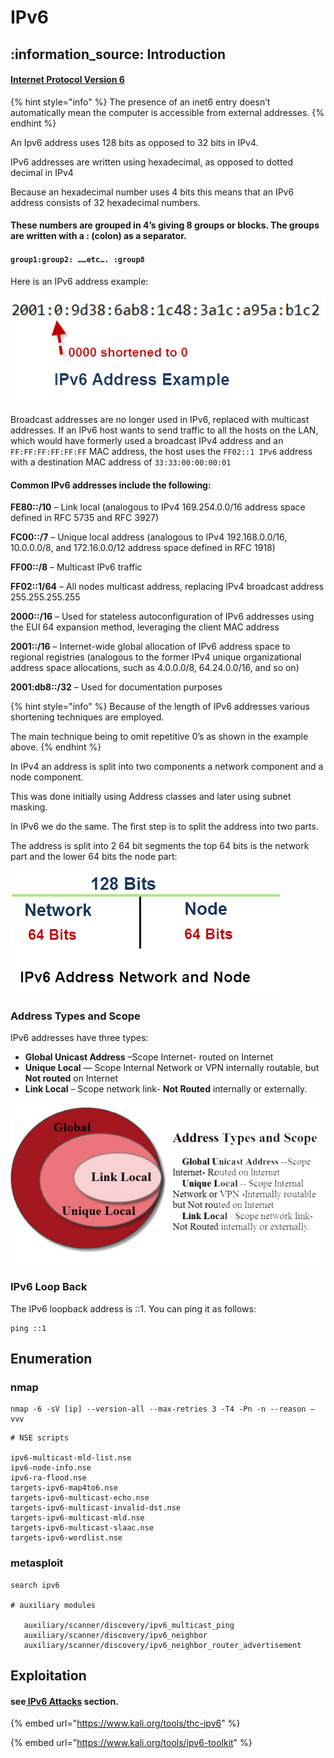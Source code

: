 # IPv6

## :information\_source: Introduction

#### [Internet Protocol Version 6](https://datatracker.ietf.org/doc/html/rfc8200)

{% hint style="info" %}
The presence of an inet6 entry doesn’t automatically mean the computer is accessible from external addresses.
{% endhint %}

An Ipv6 address uses 128 bits as opposed to 32 bits in IPv4.

IPv6 addresses are written using hexadecimal, as opposed to dotted decimal in IPv4

Because an hexadecimal number uses 4 bits this means that an IPv6 address consists of 32 hexadecimal numbers.

#### These numbers are grouped in 4’s giving 8 groups or blocks. The groups are written with a : (colon) as a separator.

#### `group1:group2: ……etc…. :group8`

Here is an IPv6 address example:

![](<../../.gitbook/assets/image (283) (1) (1) (1) (1) (1).png>)

Broadcast addresses are no longer used in IPv6, replaced with multicast addresses. If an IPv6 host wants to send traffic to all the hosts on the LAN, which would have formerly used a broadcast IPv4 address and an `FF:FF:FF:FF:FF:FF` MAC address, the host uses the `FF02::1 IPv6` address with a destination MAC address of `33:33:00:00:00:01`

#### Common IPv6 addresses include the following:&#x20;

**FE80::/10** – Link local (analogous to IPv4 169.254.0.0/16 address space defined in RFC 5735 and RFC 3927)&#x20;

**FC00::/7** – Unique local address (analogous to IPv4 192.168.0.0/16, 10.0.0.0/8, and 172.16.0.0/12 address space defined in RFC 1918)&#x20;

**FF00::/8** – Multicast IPv6 traffic

**FF02::1/64** – All nodes multicast address, replacing IPv4 broadcast address 255.255.255.255

**2000::/16** – Used for stateless autoconfiguration of IPv6 addresses using the EUI 64 expansion method, leveraging the client MAC address&#x20;

**2001::/16** – Internet-wide global allocation of IPv6 address space to regional registries (analogous to the former IPv4 unique organizational address space allocations, such as 4.0.0.0/8, 64.24.0.0/16, and so on)&#x20;

**2001:db8::/32** – Used for documentation purposes

{% hint style="info" %}
Because of the length of IPv6 addresses various shortening techniques are employed.

The main technique being to omit repetitive 0’s as shown in the example above.
{% endhint %}

In IPv4 an address is split into two components a network component and a node component.

This was done initially using Address classes and later using subnet masking.

In IPv6 we do the same. The first step is to split the address into two parts.

The address is split into 2 64 bit segments the top 64 bits is the network part and the lower 64 bits the node part:

![](<../../.gitbook/assets/image (277) (1) (1) (1) (1) (1).png>)

### Address Types and Scope

IPv6 addresses have three types:

* **Global Unicast Address** –Scope Internet- routed on Internet
* **Unique Local** — Scope Internal Network or VPN internally routable, but **Not routed** on Internet
* **Link Local** – Scope network link- **Not Routed** internally or externally.

![](<../../.gitbook/assets/image (276) (1) (1) (1) (1) (1) (1) (1).png>)

### IPv6 Loop Back

The IPv6 loopback address is ::1. You can ping it as follows:

```
ping ::1
```



## Enumeration

### nmap

```
nmap -6 -sV [ip] --version-all --max-retries 3 -T4 -Pn -n --reason –vvv 
```

```
# NSE scripts

ipv6-multicast-mld-list.nse
ipv6-node-info.nse
ipv6-ra-flood.nse
targets-ipv6-map4to6.nse
targets-ipv6-multicast-echo.nse
targets-ipv6-multicast-invalid-dst.nse
targets-ipv6-multicast-mld.nse
targets-ipv6-multicast-slaac.nse
targets-ipv6-wordlist.nse

```

### metasploit

```
search ipv6

# auxiliary modules

   auxiliary/scanner/discovery/ipv6_multicast_ping
   auxiliary/scanner/discovery/ipv6_neighbor
   auxiliary/scanner/discovery/ipv6_neighbor_router_advertisement

```

## Exploitation

#### see[ IPv6 Attacks](../../layer-2-and-3-attacks/ipv6-attacks/) section.

{% embed url="https://www.kali.org/tools/thc-ipv6" %}

{% embed url="https://www.kali.org/tools/ipv6-toolkit" %}
